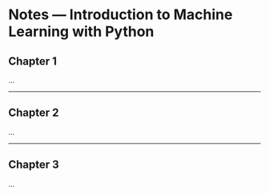 # Notes — Introduction to Machine Learning with Python

## Chapter 1

...

---

## Chapter 2

...

---

## Chapter 3

...

